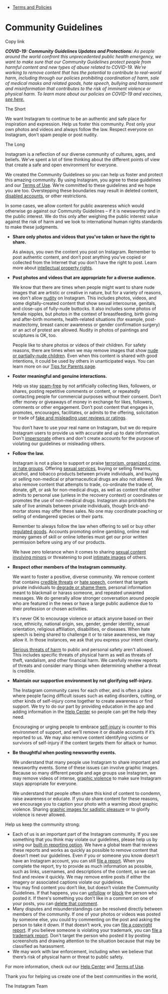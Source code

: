 *   [Terms and Policies](https://help.instagram.com/1417489251945243/?helpref=breadcrumb)

Community Guidelines
====================

Copy link

_**COVID-19: Community Guidelines Updates and Protections:** As people around the world confront this unprecedented public health emergency, we want to make sure that our Community Guidelines protect people from harmful content and new types of abuse related to COVID-19. We’re working to remove content that has the potential to contribute to real-world harm, including through our policies prohibiting coordination of harm, sale of medical masks and related goods, hate speech, bullying and harassment and misinformation that contributes to the risk of imminent violence or physical harm. To learn more about our policies on COVID-19 and vaccines, [see here.](https://help.instagram.com/697825587576762?helpref=faq_content)_

The Short

We want Instagram to continue to be an authentic and safe place for inspiration and expression. Help us foster this community. Post only your own photos and videos and always follow the law. Respect everyone on Instagram, don’t spam people or post nudity.

The Long

Instagram is a reflection of our diverse community of cultures, ages, and beliefs. We’ve spent a lot of time thinking about the different points of view that create a safe and open environment for everyone.

We created the Community Guidelines so you can help us foster and protect this amazing community. By using Instagram, you agree to these guidelines and our [Terms of Use](https://www.instagram.com/legal/terms). We’re committed to these guidelines and we hope you are too. Overstepping these boundaries may result in deleted content, [disabled accounts](https://help.instagram.com/366993040048856?helpref=faq_content), or other restrictions.

In some cases, we allow content for public awareness which would otherwise go against our Community Guidelines – if it is newsworthy and in the public interest. We do this only after weighing the public interest value against the risk of harm and we look to international human rights standards to make these judgments.

*   **Share only photos and videos that you’ve taken or have the right to share.**
    
    As always, you own the content you post on Instagram. Remember to post authentic content, and don’t post anything you’ve copied or collected from the Internet that you don’t have the right to post. Learn more about [intellectual property rights](https://help.instagram.com/126382350847838?helpref=faq_content).
    
*   **Post photos and videos that are appropriate for a diverse audience.**
    
    We know that there are times when people might want to share nude images that are artistic or creative in nature, but for a variety of reasons, we don’t allow [nudity](https://l.instagram.com/?u=https%3A%2F%2Fwww.facebook.com%2Fcommunitystandards%2Fadult_nudity_sexual_activity&e=AT09zRxpu4oA6YnkZKQtQ39ADGKNj4uB73LW-5bRwbTdXLA2Ms2E6G4fhEmemk5cyKYqMJOW_c4ggE4JEafX4jInW_HFEDjQwtaiNwu3W3j8PZBxqeFxOcnKmv6BkjQTzczjDdoMj346gd4txR-PJNa_eg3b6ukNfNtTEA) on Instagram. This includes photos, videos, and some digitally-created content that show sexual intercourse, genitals, and close-ups of fully-nude buttocks. It also includes some photos of female nipples, but photos in the context of breastfeeding, birth giving and after-birth moments, health-related situations (for example, post-mastectomy, breast cancer awareness or gender confirmation surgery) or an act of protest are allowed. Nudity in photos of paintings and sculptures is OK, too.
    
    People like to share photos or videos of their children. For safety reasons, there are times when we may remove images that show [nude or partially-nude children](https://l.instagram.com/?u=https%3A%2F%2Fwww.facebook.com%2Fcommunitystandards%2Fchild_nudity_sexual_exploitation&e=AT09zRxpu4oA6YnkZKQtQ39ADGKNj4uB73LW-5bRwbTdXLA2Ms2E6G4fhEmemk5cyKYqMJOW_c4ggE4JEafX4jInW_HFEDjQwtaiNwu3W3j8PZBxqeFxOcnKmv6BkjQTzczjDdoMj346gd4txR-PJNa_eg3b6ukNfNtTEA). Even when this content is shared with good intentions, it could be used by others in unanticipated ways. You can learn more on our [Tips for Parents page](https://help.instagram.com/154475974694511/?helpref=faq_content).
    
*   **Foster meaningful and genuine interactions.**
    
    Help us stay [spam-free](https://l.instagram.com/?u=https%3A%2F%2Fwww.facebook.com%2Fcommunitystandards%2Fspam&e=AT09zRxpu4oA6YnkZKQtQ39ADGKNj4uB73LW-5bRwbTdXLA2Ms2E6G4fhEmemk5cyKYqMJOW_c4ggE4JEafX4jInW_HFEDjQwtaiNwu3W3j8PZBxqeFxOcnKmv6BkjQTzczjDdoMj346gd4txR-PJNa_eg3b6ukNfNtTEA) by not artificially collecting likes, followers, or shares, posting repetitive comments or content, or repeatedly contacting people for commercial purposes without their consent. Don’t offer money or giveaways of money in exchange for likes, followers, comments or other engagement. Don’t post content that engages in, promotes, encourages, facilitates, or admits to the offering, solicitation or trade of [fake and misleading user reviews or ratings](https://l.instagram.com/?u=https%3A%2F%2Fwww.facebook.com%2Fcommunitystandards%2Ffraud_deception&e=AT09zRxpu4oA6YnkZKQtQ39ADGKNj4uB73LW-5bRwbTdXLA2Ms2E6G4fhEmemk5cyKYqMJOW_c4ggE4JEafX4jInW_HFEDjQwtaiNwu3W3j8PZBxqeFxOcnKmv6BkjQTzczjDdoMj346gd4txR-PJNa_eg3b6ukNfNtTEA).
    
    You don’t have to use your real name on Instagram, but we do require Instagram users to provide us with accurate and up to date information. Don't [impersonate](https://l.instagram.com/?u=https%3A%2F%2Fwww.facebook.com%2Fcommunitystandards%2Fmisrepresentation&e=AT09zRxpu4oA6YnkZKQtQ39ADGKNj4uB73LW-5bRwbTdXLA2Ms2E6G4fhEmemk5cyKYqMJOW_c4ggE4JEafX4jInW_HFEDjQwtaiNwu3W3j8PZBxqeFxOcnKmv6BkjQTzczjDdoMj346gd4txR-PJNa_eg3b6ukNfNtTEA) others and don't create accounts for the purpose of violating our guidelines or misleading others.
    
*   **Follow the law.**
    
    Instagram is not a place to support or praise [terrorism, organized crime, or hate groups](https://l.instagram.com/?u=https%3A%2F%2Fwww.facebook.com%2Fcommunitystandards%2Fdangerous_individuals_organizations&e=AT09zRxpu4oA6YnkZKQtQ39ADGKNj4uB73LW-5bRwbTdXLA2Ms2E6G4fhEmemk5cyKYqMJOW_c4ggE4JEafX4jInW_HFEDjQwtaiNwu3W3j8PZBxqeFxOcnKmv6BkjQTzczjDdoMj346gd4txR-PJNa_eg3b6ukNfNtTEA). Offering [sexual services](https://l.instagram.com/?u=https%3A%2F%2Fwww.facebook.com%2Fcommunitystandards%2Fsexual_solicitation&e=AT09zRxpu4oA6YnkZKQtQ39ADGKNj4uB73LW-5bRwbTdXLA2Ms2E6G4fhEmemk5cyKYqMJOW_c4ggE4JEafX4jInW_HFEDjQwtaiNwu3W3j8PZBxqeFxOcnKmv6BkjQTzczjDdoMj346gd4txR-PJNa_eg3b6ukNfNtTEA), buying or selling firearms, alcohol, and tobacco products between private individuals, and buying or selling non-medical or pharmaceutical drugs are also not allowed. We also remove content that attempts to trade, co-ordinate the trade of, donate, gift, or ask for non-medical drugs, as well as content that either admits to personal use (unless in the recovery context) or coordinates or promotes the use of non-medical drugs. Instagram also prohibits the sale of live animals between private individuals, though brick-and-mortar stores may offer these sales. No one may coordinate poaching or selling of endangered species or their parts.
    
    Remember to always follow the law when offering to sell or buy other [regulated goods](https://l.instagram.com/?u=https%3A%2F%2Fwww.facebook.com%2Fcommunitystandards%2Fregulated_goods&e=AT09zRxpu4oA6YnkZKQtQ39ADGKNj4uB73LW-5bRwbTdXLA2Ms2E6G4fhEmemk5cyKYqMJOW_c4ggE4JEafX4jInW_HFEDjQwtaiNwu3W3j8PZBxqeFxOcnKmv6BkjQTzczjDdoMj346gd4txR-PJNa_eg3b6ukNfNtTEA). Accounts promoting online gambling, online real money games of skill or online lotteries must get our prior written permission before using any of our products.
    
    We have zero tolerance when it comes to sharing [sexual content involving minors](https://l.instagram.com/?u=https%3A%2F%2Fwww.facebook.com%2Fcommunitystandards%2Fchild_nudity_sexual_exploitation&e=AT09zRxpu4oA6YnkZKQtQ39ADGKNj4uB73LW-5bRwbTdXLA2Ms2E6G4fhEmemk5cyKYqMJOW_c4ggE4JEafX4jInW_HFEDjQwtaiNwu3W3j8PZBxqeFxOcnKmv6BkjQTzczjDdoMj346gd4txR-PJNa_eg3b6ukNfNtTEA) or threatening to post [intimate images](https://l.instagram.com/?u=https%3A%2F%2Fwww.facebook.com%2Fcommunitystandards%2Fsexual_exploitation_adults&e=AT09zRxpu4oA6YnkZKQtQ39ADGKNj4uB73LW-5bRwbTdXLA2Ms2E6G4fhEmemk5cyKYqMJOW_c4ggE4JEafX4jInW_HFEDjQwtaiNwu3W3j8PZBxqeFxOcnKmv6BkjQTzczjDdoMj346gd4txR-PJNa_eg3b6ukNfNtTEA) of others.
    
*   **Respect other members of the Instagram community.**
    
    We want to foster a positive, diverse community. We remove content that contains [credible threats](https://l.instagram.com/?u=https%3A%2F%2Fwww.facebook.com%2Fcommunitystandards%2Fcredible_violence&e=AT09zRxpu4oA6YnkZKQtQ39ADGKNj4uB73LW-5bRwbTdXLA2Ms2E6G4fhEmemk5cyKYqMJOW_c4ggE4JEafX4jInW_HFEDjQwtaiNwu3W3j8PZBxqeFxOcnKmv6BkjQTzczjDdoMj346gd4txR-PJNa_eg3b6ukNfNtTEA) or [hate speech](https://l.instagram.com/?u=https%3A%2F%2Fwww.facebook.com%2Fcommunitystandards%2Fhate_speech&e=AT09zRxpu4oA6YnkZKQtQ39ADGKNj4uB73LW-5bRwbTdXLA2Ms2E6G4fhEmemk5cyKYqMJOW_c4ggE4JEafX4jInW_HFEDjQwtaiNwu3W3j8PZBxqeFxOcnKmv6BkjQTzczjDdoMj346gd4txR-PJNa_eg3b6ukNfNtTEA), content that targets private individuals to [degrade or shame them](https://l.instagram.com/?u=https%3A%2F%2Fwww.facebook.com%2Fcommunitystandards%2Fbullying&e=AT09zRxpu4oA6YnkZKQtQ39ADGKNj4uB73LW-5bRwbTdXLA2Ms2E6G4fhEmemk5cyKYqMJOW_c4ggE4JEafX4jInW_HFEDjQwtaiNwu3W3j8PZBxqeFxOcnKmv6BkjQTzczjDdoMj346gd4txR-PJNa_eg3b6ukNfNtTEA), personal information meant to blackmail or harass someone, and repeated unwanted messages. We do generally allow stronger conversation around people who are featured in the news or have a large public audience due to their profession or chosen activities.
    
    It's never OK to encourage violence or attack anyone based on their race, ethnicity, national origin, sex, gender, gender identity, sexual orientation, religious affiliation, disabilities, or diseases. When hate speech is being shared to challenge it or to raise awareness, we may allow it. In those instances, we ask that you express your intent clearly.
    
    [Serious threats of harm](https://l.instagram.com/?u=https%3A%2F%2Fwww.facebook.com%2Fcommunitystandards%2Fcredible_violence&e=AT09zRxpu4oA6YnkZKQtQ39ADGKNj4uB73LW-5bRwbTdXLA2Ms2E6G4fhEmemk5cyKYqMJOW_c4ggE4JEafX4jInW_HFEDjQwtaiNwu3W3j8PZBxqeFxOcnKmv6BkjQTzczjDdoMj346gd4txR-PJNa_eg3b6ukNfNtTEA) to public and personal safety aren't allowed. This includes specific threats of physical harm as well as threats of theft, vandalism, and other financial harm. We carefully review reports of threats and consider many things when determining whether a threat is credible.
    
*   **Maintain our supportive environment by not glorifying self-injury.**
    
    The Instagram community cares for each other, and is often a place where people facing difficult issues such as eating disorders, cutting, or other kinds of self-injury come together to create awareness or find support. We try to do our part by providing education in the app and adding information in the [Help Center](https://help.instagram.com/) so people can get the help they need.
    
    Encouraging or urging people to embrace [self-injury](https://l.instagram.com/?u=https%3A%2F%2Fwww.facebook.com%2Fcommunitystandards%2Fsuicide_self_injury_violence&e=AT09zRxpu4oA6YnkZKQtQ39ADGKNj4uB73LW-5bRwbTdXLA2Ms2E6G4fhEmemk5cyKYqMJOW_c4ggE4JEafX4jInW_HFEDjQwtaiNwu3W3j8PZBxqeFxOcnKmv6BkjQTzczjDdoMj346gd4txR-PJNa_eg3b6ukNfNtTEA) is counter to this environment of support, and we’ll remove it or disable accounts if it’s reported to us. We may also remove content identifying victims or survivors of self-injury if the content targets them for attack or humor.
    
*   **Be thoughtful when posting newsworthy events.**
    
    We understand that many people use Instagram to share important and newsworthy events. Some of these issues can involve graphic images. Because so many different people and age groups use Instagram, we may remove videos of intense, [graphic violence](https://l.instagram.com/?u=https%3A%2F%2Fwww.facebook.com%2Fcommunitystandards%2Fgraphic_violence&e=AT09zRxpu4oA6YnkZKQtQ39ADGKNj4uB73LW-5bRwbTdXLA2Ms2E6G4fhEmemk5cyKYqMJOW_c4ggE4JEafX4jInW_HFEDjQwtaiNwu3W3j8PZBxqeFxOcnKmv6BkjQTzczjDdoMj346gd4txR-PJNa_eg3b6ukNfNtTEA) to make sure Instagram stays appropriate for everyone.
    
    We understand that people often share this kind of content to condemn, raise awareness or educate. If you do share content for these reasons, we encourage you to caption your photo with a warning about graphic violence. Sharing [graphic images for sadistic pleasure](https://l.instagram.com/?u=https%3A%2F%2Fwww.facebook.com%2Fcommunitystandards%2Fcruel_insensitive&e=AT09zRxpu4oA6YnkZKQtQ39ADGKNj4uB73LW-5bRwbTdXLA2Ms2E6G4fhEmemk5cyKYqMJOW_c4ggE4JEafX4jInW_HFEDjQwtaiNwu3W3j8PZBxqeFxOcnKmv6BkjQTzczjDdoMj346gd4txR-PJNa_eg3b6ukNfNtTEA) or to glorify violence is never allowed.
    

Help us keep the community strong:

*   Each of us is an important part of the Instagram community. If you see something that you think may violate our guidelines, please help us by using our [built-in reporting option](https://help.instagram.com/165828726894770?helpref=faq_content). We have a global team that reviews these reports and works as quickly as possible to remove content that doesn’t meet our guidelines. Even if you or someone you know doesn’t have an Instagram account, you can still [file a report](https://help.instagram.com/contact/383679321740945). When you complete the report, try to provide as much information as possible, such as links, usernames, and descriptions of the content, so we can find and review it quickly. We may remove entire posts if either the imagery or associated captions violate our guidelines.
*   You may find content you don’t like, but doesn’t violate the Community Guidelines. If that happens, you can [unfollow](https://help.instagram.com/286340048138725?helpref=faq_content) or [block](https://help.instagram.com/426700567389543/?helpref=faq_content) the person who posted it. If there's something you don't like in a comment on one of your posts, you can [delete that comment](https://help.instagram.com/289098941190483?helpref=faq_content).
*   Many disputes and misunderstandings can be resolved directly between members of the community. If one of your photos or videos was posted by someone else, you could try commenting on the post and asking the person to take it down. If that doesn’t work, you can [file a copyright report](https://help.instagram.com/126382350847838?helpref=faq_content). If you believe someone is violating your trademark, you can [file a trademark report](https://help.instagram.com/222826637847963?helpref=faq_content). Don't target the person who posted it by posting screenshots and drawing attention to the situation because that may be classified as harassment.
*   We may work with law enforcement, including when we believe that there’s risk of physical harm or threat to public safety.

For more information, check out our [Help Center](https://help.instagram.com/) and [Terms of Use](https://l.instagram.com/?u=http%3A%2F%2Finstagram.com%2Flegal%2Fterms%2F%23&e=AT09zRxpu4oA6YnkZKQtQ39ADGKNj4uB73LW-5bRwbTdXLA2Ms2E6G4fhEmemk5cyKYqMJOW_c4ggE4JEafX4jInW_HFEDjQwtaiNwu3W3j8PZBxqeFxOcnKmv6BkjQTzczjDdoMj346gd4txR-PJNa_eg3b6ukNfNtTEA).

Thank you for helping us create one of the best communities in the world,

The Instagram Team